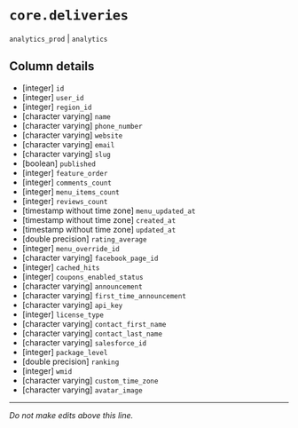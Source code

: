 # `core.deliveries`
`analytics_prod` | `analytics`

## Column details
* [integer]   `id`
* [integer]   `user_id`
* [integer]   `region_id`
* [character varying] `name`
* [character varying] `phone_number`
* [character varying] `website`
* [character varying] `email`
* [character varying] `slug`
* [boolean]   `published`
* [integer]   `feature_order`
* [integer]   `comments_count`
* [integer]   `menu_items_count`
* [integer]   `reviews_count`
* [timestamp without time zone] `menu_updated_at`
* [timestamp without time zone] `created_at`
* [timestamp without time zone] `updated_at`
* [double precision] `rating_average`
* [integer]   `menu_override_id`
* [character varying] `facebook_page_id`
* [integer]   `cached_hits`
* [integer]   `coupons_enabled_status`
* [character varying] `announcement`
* [character varying] `first_time_announcement`
* [character varying] `api_key`
* [integer]   `license_type`
* [character varying] `contact_first_name`
* [character varying] `contact_last_name`
* [character varying] `salesforce_id`
* [integer]   `package_level`
* [double precision] `ranking`
* [integer]   `wmid`
* [character varying] `custom_time_zone`
* [character varying] `avatar_image`

-------------------------------------------------------------------------------
*Do not make edits above this line.*
